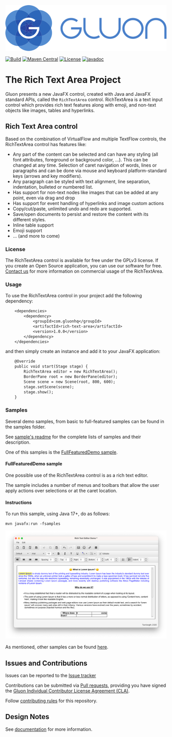 [![Gluon](.github/assets/gluon_logo.svg)](https://gluonhq.com)

[![Build](https://github.com/gluonhq/rich-text-area/actions/workflows/build.yml/badge.svg)](https://github.com/gluonhq/rich-text-area/actions/workflows/build.yml)
[![Maven Central](https://img.shields.io/maven-central/v/com.gluonhq/rich-text-area)](https://search.maven.org/#search|ga|1|com.gluonhq.rich-text-area)
[![License](https://img.shields.io/github/license/gluonhq/rich-text-area)](https://opensource.org/licenses/GPL-3.0)
[![javadoc](https://javadoc.io/badge2/com.gluonhq/rich-text-area/javadoc.svg?color=blue)](https://javadoc.io/doc/com.gluonhq/rich-text-area)

# The Rich Text Area Project

Gluon presents a new JavaFX control, created with Java and JavaFX standard APIs, called the `RichTextArea` control.
RichTextArea is a text input control which provides rich text features along with emoji, and non-text objects like images, tables and hyperlinks.

## Rich Text Area control

Based on the combination of VirtualFlow and multiple TextFlow controls, the RichTextArea control has features like:

- Any part of the content can be selected and can have any styling (all font attributes, foreground or background color, …). This can be changed at any time. Selection of caret navigation of words, lines or paragraphs and can be done via mouse and keyboard platform-standard keys (arrows and key modifiers).
- Any paragraph can be styled with text alignment, line separation, indentation, bulleted or numbered list.
- Has support for non-text nodes like images that can be added at any point, even via drag and drop
- Has support for event handling of hyperlinks and image custom actions
- Copy/cut/paste, unlimited undo and redo are supported.
- Save/open documents to persist and restore the content with its different styles.
- Inline table support
- Emoji support
- … (and more to come)

### License

The RichTextArea control is available for free under the GPLv3 license. If you create an Open Source application, you can use our software for free.
[Contact us](https://gluonhq.com/contact-sales/) for more information on commercial usage of the RichTextArea.

### Usage

To use the RichTextArea control in your project add the following dependency:

```
    <dependencies>
        <dependency>
            <groupId>com.gluonhq</groupId>
            <artifactId>rich-text-area</artifactId>
            <version>1.0.0</version>
        </dependency>
    </dependencies>
 ```

and then simply create an instance and add it to your JavaFX application:

```
    @Override
    public void start(Stage stage) {
        RichTextArea editor = new RichTextArea();
        BorderPane root = new BorderPane(editor);
        Scene scene = new Scene(root, 800, 600);
        stage.setScene(scene);
        stage.show();
    }
```

### Samples

Several demo samples, from basic to full-featured samples can be found in the samples folder.

See [sample's readme](samples/README.md) for the complete lists of samples and their description.

One of this samples is the [FullFeaturedDemo sample](samples/src/main/java/com/gluonhq/richtextarea/samples/FullFeaturedDemo.java).

#### FullFeaturedDemo sample

One possible use of the RichTextArea control is as a rich text editor. 

The sample includes a number of menus and toolbars that allow the user apply actions over selections or at the caret location.

#### Instructions

To run this sample, using Java 17+, do as follows:

    mvn javafx:run -fsamples

![rta_editor.png](.github/assets/rta_editor.png)

As mentioned, other samples can be found [here](samples).

## Issues and Contributions

Issues can be reported to the [Issue tracker](https://github.com/gluonhq/rich-text-area/issues)

Contributions can be submitted via [Pull requests](https://github.com/gluonhq/rich-text-area/pulls),
providing you have signed the [Gluon Individual Contributor License Agreement (CLA)](https://cla.gluonhq.com).

Follow [contributing rules](https://github.com/gluonhq/rich-text-area/blob/main/CONTRIBUTING.md) for this repository.

## Design Notes

See [documentation](https://github.com/gluonhq/rich-text-area/blob/main/README-impl.md) for more information.
